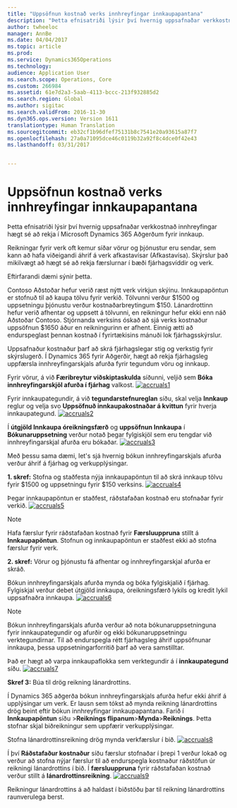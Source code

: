 ```yaml
---
title: "Uppsöfnun kostnað verks innhreyfingar innkaupapantana"
description: "Þetta efnisatriði lýsir því hvernig uppsafnaðar verkkostnað innhreyfingar hægt sé að rekja í Microsoft Dynamics 365 Aðgerðum fyrir innkaup."
author: twheeloc
manager: AnnBe
ms.date: 04/04/2017
ms.topic: article
ms.prod: 
ms.service: Dynamics365Operations
ms.technology: 
audience: Application User
ms.search.scope: Operations, Core
ms.custom: 266984
ms.assetid: 61e7d2a3-5aab-4113-bccc-213f932885d2
ms.search.region: Global
ms.author: sigitac
ms.search.validFrom: 2016-11-30
ms.dyn365.ops.version: Version 1611
translationtype: Human Translation
ms.sourcegitcommit: eb32cf1b96dfef75131b8c7541e20a93615a87f7
ms.openlocfilehash: 27a0a71095dce46c0119b32a92f8c4dce0f42e43
ms.lasthandoff: 03/31/2017


---
```


# <a name="project-cost-accrual-on-purchase-receipts"></a>Uppsöfnun kostnað verks innhreyfingar innkaupapantana

Þetta efnisatriði lýsir því hvernig uppsafnaðar verkkostnað innhreyfingar hægt sé að rekja í Microsoft Dynamics 365 Aðgerðum fyrir innkaup. 

Reikningar fyrir verk oft kemur síðar vörur og þjónustur eru sendar, sem kann að hafa viðeigandi áhrif á verk afkastavísar (Afkastavísa). Skýrslur það mikilvægt að hægt sé að rekja færslurnar í bæði fjárhagsvíddir og verk.

Eftirfarandi dæmi sýnir þetta. 

Contoso Aðstoðar hefur verið ræst nýtt verk virkjun skýinu. Innkaupapöntun er stofnuð til að kaupa tölvu fyrir verkið. Tölvunni verður $1500 og uppsetningu þjónustu verður kostnaðarbreytingum $150. Lánardrottinn hefur verið afhentar og uppsett á tölvunni, en reikningur hefur ekki enn náð Aðstoðar Contoso. Stjórnanda verksins óskað að sjá verks kostnaður uppsöfnun $1650 áður en reikningurinn er afhent. Einnig ætti að endurspeglast þennan kostnað í fyrirtækisins mánuði lok fjárhagsskýrslur. 

Uppsafnaður kostnaður þarf að skrá fjárhagslegar stig og verkstig fyrir skýrslugerð. Í Dynamics 365 fyrir Aðgerðir, hægt að rekja fjárhagsleg uppfærsla innhreyfingarskjals afurða fyrir tegundum vöru og innkaup. 

Fyrir vörur, á við **Færibreytur viðskiptaskulda** síðunni, veljið sem **Bóka innhreyfingarskjöl afurða í fjárhag** valkost.
[![accruals1](./media/accruals1-1024x409.png)](./media/accruals1.png) 

Fyrir innkaupategundir, á við **tegundarstefnureglan** síðu, skal velja **Innkaup** reglur og velja svo **Uppsöfnuð innkaupakostnaðar á kvittun** fyrir hverja innkaupategund.
[![accruals2](./media/accruals2-1024x569.png)](./media/accruals2.png) 

Í **útgjöld Innkaupa óreikningsfærð** og **uppsöfnun Innkaupa** í **Bókunaruppsetning** verður notað þegar fylgiskjöl sem eru tengdar við innhreyfingarskjal afurða eru bókaðar.
[![accruals3](./media/accruals3-1024x429.png)](./media/accruals3.png) 

Með þessu sama dæmi, let's sjá hvernig bókun innhreyfingarskjals afurða verður áhrif á fjárhag og verkupplýsingar. 

**1. skref:** Stofna og staðfesta nýja innkaupapöntun til að skrá innkaup tölvu fyrir $1500 og uppsetningu fyrir $150 verksins.
[![accruals4](./media/accruals4-1024x497.png)](./media/accruals4.png) 

Þegar innkaupapöntun er staðfest, ráðstafaðan kostnað eru stofnaðar fyrir verkið. 
[![accruals5](./media/accruals5-1024x219.png)](./media/accruals5.png) 

> [!NOTE]
> Hafa færslur fyrir ráðstafaðan kostnað fyrir **Færsluuppruna** stillt á **Innkaupapöntun**. Stofnun og innkaupapöntun er staðfest ekki að stofna færslur fyrir verk. 

**2. skref:** Vörur og þjónustu fá afhentar og innhreyfingarskjal afurða er skráð. 

Bókun innhreyfingarskjals afurða mynda og bóka fylgiskjalið í fjárhag. Fylgiskjal verður debet útgjöld innkaupa, óreikningsfærð lykils og kredit lykil uppsafnaðra innkaupa. 
[![accruals6](./media/accruals6-1024x214.png)](./media/accruals6.png)

> [!NOTE]
> Bókun innhreyfingarskjals afurða verður að nota bókunaruppsetninguna fyrir innkaupategundir og afurðir og ekki bókunaruppsetningu verktegundirnar. Til að endurspegla rétt fjárhagsleg áhrif uppsöfnunar innkaupa, þessa uppsetningarforritið þarf að vera samstilltar. 

Það er hægt að varpa innkaupaflokka sem verktegundir á í **innkaupategund** síðu.
[![accruals7](./media/accruals7-1024x390.png)](./media/accruals7.png)

**Skref 3:** Búa til drög reikning lánardrottins. 

Í Dynamics 365 aðgerða bókun innhreyfingarskjals afurða hefur ekki áhrif á upplýsingar um verk. Er lausn sem tókst að mynda reikning lánardrottins drög beint eftir bókun innhreyfingar innkaupapantana. Farið í **Innkaupapöntun** síðu &gt;**Reiknings flipanum**&gt;**Mynda**&gt;**Reiknings**. Þetta stofnar skjal biðreikningur sem uppfærir verkupplýsingar. 

Stofna lánardrottinsreikning drög mynda verkfærslur í bið. 
[![accruals8](./media/accruals8-1024x225.png)](./media/accruals8.png) 

Í því **Ráðstafaður kostnaður** síðu færslur stofnaðar í þrepi 1 verður lokað og verður að stofna nýjar færslur til að endurspegla kostnaður ráðstöfun úr reikningi lánardrottins í bið. Í **færsluuppruna** fyrir ráðstafaðan kostnað verður stillt á **lánardrottinsreikning**.
[![accruals9](./media/accruals9-1024x200.png)](./media/accruals9.png)

Reikningur lánardrottins á að haldast í biðstöðu þar til reikning lánardrottins raunverulega berst.


